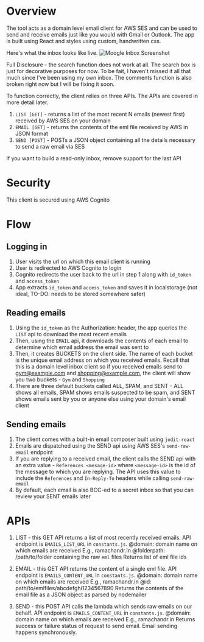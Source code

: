 # Overview

The tool acts as a domain level email client for AWS SES and can be used to send and receive emails just like you would with Gmail or Outlook. The app is built using React and styles using custom, handwritten css.

Here's what the inbox looks like live. 
![Moogle Inbox Screenshot](https://github.com/moogle-cc/email/blob/ec0b9d8987d0325b44fe3aa99c2cd646ec05d7a2/images/Moogle%20Email%20Screenshot.png)

Full Disclosure - the search function does not work at all. The search box is just for decorative purposes for now. To be fait, I haven't missed it all that much since I've been using my own inbox. The comments function is also broken right now but I will be fixing it soon.

To function correctly, the client relies on three APIs. The APIs are covered in more detail later.

1. `LIST [GET]` - returns a list of the most recent N emails (newest first) received by AWS SES on your domain
2. `EMAIL [GET]` - returns the contents of the eml file received by AWS in JSON format
3. `SEND [POST]` - POSTs a JSON object containing all the details necessary to send a raw email via SES

If you want to build a read-only inbox, remove support for the last API

# Security

This client is secured using AWS Cognito

# Flow

## Logging in
1. User visits the url on which this email client is running
2. User is redirected to AWS Cognito to login 
3. Cognito redirects the user back to the url in step 1 along with `id_token` and `access_token`
4. App extracts `id_token` and `access_token` and saves it in localstorage (not ideal, TO-DO: needs to be stored somewhere safer)

## Reading emails
1. Using the `id_token` as the Authorization: header, the app queries the `LIST` api to download the most recent emails
2. Then, using the `EMAIL` api, it downloads the contents of each email to determine which email address the email was sent to
3. Then, it creates BUCKETS on the client side. The name of each bucket is the unique email address on which you received emails. Recall that this is a domain level inbox client so if you received emails send to gym@example.com and shopping@example.com, the client will show you two buckets - `Gym` and `Shopping`
4. There are three default buckets called ALL, SPAM, and SENT - ALL shows all emails, SPAM shows emails suspected to be spam, and SENT shows emails sent by you or anyone else using your domain's email client

## Sending emails
1. The client comes with a built-in email composer built using `jodit-react`
2. Emails are dispatched using the SEND api using AWS SES's `send-raw-email` endpoint
3. If you are replying to a received email, the client calls the SEND api with an extra value - `References <mesage-id>` where `<message-id>` is the id of the message to which you are replying. The API uses this value to include the `References` and `In-Reply-To` headers while calling `send-raw-email`
4. By default, each email is also BCC-ed to a secret inbox so that you can review your SENT emails later

# APIs

1. LIST - this GET API returns a list of most recently received emails. API endpoint is `EMAILS_LIST_URL` in `constants.js`.
   @domain: domain name on which emails are received E.g., ramachandr.in
   @folderpath: /path/to/folder containing the raw `eml` files
   Returns list of eml file ids

2. EMAIL - this GET API returns the content of a single eml file. API endpoint is `EMAILS_CONTENT_URL` in `constants.js`.
   @domain: domain name on which emails are received E.g., ramachandr.in
   @id: path/to/emlfiles/abcdefghi1234567890
   Returns the contents of the email file as a JSON object as parsed by nodemailer

3. SEND - this POST API calls the lambda which sends raw emails on our behalf. API endpoint is `EMAILS_CONTENT_URL` in `constants.js`.
   @domain: domain name on which emails are received E.g., ramachandr.in
   Returns success or failure status of request to send email. Email sending happens synchronously. 